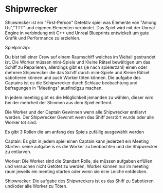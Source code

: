 # Shipwrecker

Shipwrecker ist ein "First-Person" Detektiv spiel was Elemente von "Among Us","TTT" und eigenen Elementen verbindet.
Das Spiel wird mit der Unreal Engine in verbindung mit C++ und Unreal Blueprints entwickelt um gute Grafik und Performance zu erziehlen.

Spielprinzip:

Du bist teil einer Crew auf einem Raumschiff welches im Weltall gestrandet ist.
Die Worker müssen mini-Spiele und Kleine Rätsel bewältigen um das Schiff zu Reparieren,
allerdings gibt es (je nach spielerzahl) einen oder mehrere Shipwrecker die das Schiff durch mini-Spiele und Kleine Rätsel sabotieren können und auch Worker töten können.
Die aufgabe des Captains ist es die Schipwrecker durch Schlaue beobachtung und befragungen in "Meetings" ausfindigzu machen.

In jedem meeting gibt es die Möglichkeit jemanden zu wählen, dieser wird bei der mehrheit der Stimmen aus dem Spiel entfernt.

Die Worker und der Captain Gewinnen wenn alle Shipwrecker entllarvt werden.
Der Shipwrecker Gewinnt wenn das Shiff zerstört wurde oder alle Worker tot sind.


  Es gibt 3 Rollen die am anfang des Spiels zufällig ausgewählt werden
 
 Captain: Es gibt in jedem spiel einen Captain kann jederzeit ein Meeting Starten.
          seine aufgabe is es die Worker zu beobachten und die Shipwrecker zu entlarven.
 
 Worker:  Die Worker sind die Standart Rolle, sie müssen aufgaben erfüllen und versuchen nicht Getötet zu werden,
          Worker können nur im meeting raum jeweils ein meeting starten oder wenn sie eine Leiche entdecken.
          
 Shipwrecker: Die aufgabe des Shipwreckers ist es das Shiff zu Sabotieren und/oder alle Worker zu Töten.
          
 
